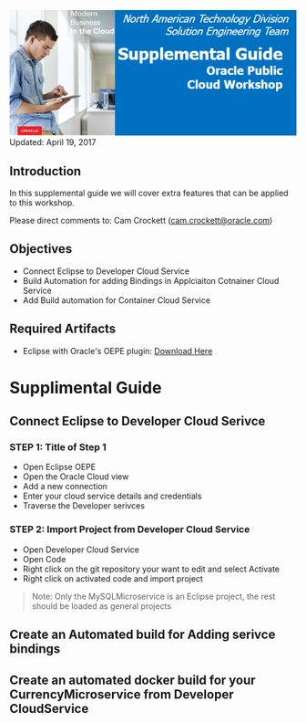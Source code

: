![](images/supplemental/PictureSupplemental-lab.png)  
Updated: April 19, 2017

## Introduction

In this supplemental guide we will cover extra features that can be applied to this workshop.

Please direct comments to: Cam Crockett (cam.crockett@oracle.com)

## Objectives

- Connect Eclipse to Developer Cloud Service
- Build Automation for adding Bindings in Applciaiton Cotnainer Cloud Service
- Add Build automation for Container Cloud Service

## Required Artifacts

- Eclipse with Oracle's OEPE plugin: [Download Here](google.ca)

# Supplimental Guide

## Connect Eclipse to Developer Cloud Serivce

### **STEP 1**: Title of Step 1

- Open Eclipse OEPE
- Open the Oracle Cloud view
- Add a new connection
- Enter your cloud service details and credentials
- Traverse the Developer serivces

### **STEP 2**: Import Project from Developer Cloud Service

- Open Developer Cloud Service
- Open Code
- Right click on the git repository your want to edit and select Activate
- Right click on activated code and import project

> Note: Only the MySQLMicroservice is an Eclipse project, the rest should be loaded as general projects

## Create an Automated build for Adding serivce bindings

## Create an automated docker build for your CurrencyMicroservice from Developer CloudService
